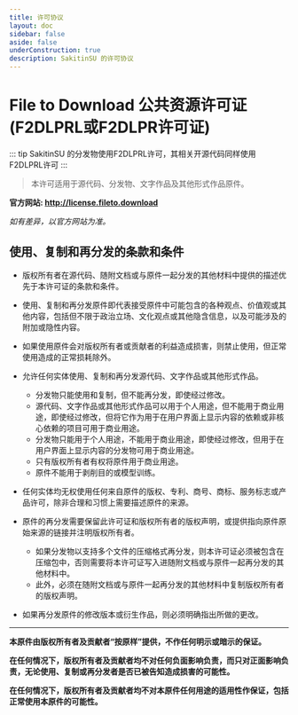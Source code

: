 ```yaml
---
title: 许可协议
layout: doc
sidebar: false
aside: false
underConstruction: true
description: SakitinSU 的许可协议
---
```


# File to Download 公共资源许可证 (F2DLPRL或F2DLPR许可证)

::: tip
SakitinSU 的分发物使用F2DLPRL许可，其相关开源代码同样使用F2DLPRL许可
:::

> 本许可适用于源代码、分发物、文字作品及其他形式作品原件。

__官方网站: <http://license.fileto.download>__

_如有差异，以官方网站为准。_

## 使用、复制和再分发的条款和条件

- 版权所有者在源代码、随附文档或与原件一起分发的其他材料中提供的描述优先于本许可证的条款和条件。

- 使用、复制和再分发原件即代表接受原件中可能包含的各种观点、价值观或其他内容，包括但不限于政治立场、文化观点或其他隐含信息，以及可能涉及的附加或隐性内容。

- 如果使用原件会对版权所有者或贡献者的利益造成损害，则禁止使用，但正常使用造成的正常损耗除外。

- 允许任何实体使用、复制和再分发源代码、文字作品或其他形式作品。
  - 分发物只能使用和复制，但不能再分发，即使经过修改。
  - 源代码、文字作品或其他形式作品可以用于个人用途，但不能用于商业用途，即使经过修改，但将它作为用于在用户界面上显示内容的依赖或非核心依赖的项目可用于商业用途。
  - 分发物只能用于个人用途，不能用于商业用途，即使经过修改，但用于在用户界面上显示内容的分发物可用于商业用途。
  - 只有版权所有者有权将原件用于商业用途。
  - 原件不能用于剥削目的或模型训练。

- 任何实体均无权使用任何来自原件的版权、专利、商号、商标、服务标志或产品许可，除非合理和习惯上需要描述原件的来源。

- 原件的再分发需要保留此许可证和版权所有者的版权声明，或提供指向原件原始来源的链接并注明版权所有者。
  - 如果分发物以支持多个文件的压缩格式再分发，则本许可证必须被包含在压缩包中，否则需要将本许可证写入进随附文档或与原件一起再分发的其他材料中。
  - 此外，必须在随附文档或与原件一起再分发的其他材料中复制版权所有者的版权声明。

- 如果再分发原件的修改版本或衍生作品，则必须明确指出所做的更改。

---

__本原件由版权所有者及贡献者“按原样”提供，不作任何明示或暗示的保证。__

__在任何情况下，版权所有者及贡献者均不对任何负面影响负责，而只对正面影响负责，无论使用、复制或再分发者是否已被告知造成损害的可能性。__

__在任何情况下，版权所有者及贡献者均不对本原件任何用途的适用性作保证，包括正常使用本原件的可能性。__
